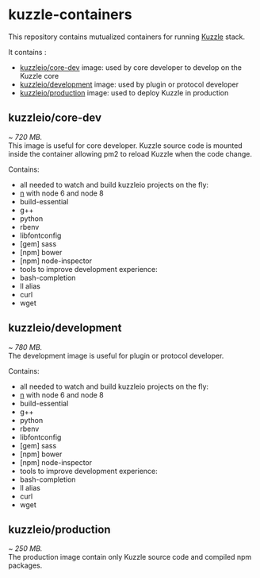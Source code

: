 # kuzzle-containers

This repository contains mutualized containers for running [Kuzzle](https://github.com/kuzzleio/kuzzle) stack.

It contains :
 * [kuzzleio/core-dev](https://hub.docker.com/r/kuzzleio/core-dev/) image: used by core developer to develop on the Kuzzle core
 * [kuzzleio/development](https://hub.docker.com/r/kuzzleio/development/) image: used by plugin or protocol developer
 * [kuzzleio/production](https://hub.docker.com/r/kuzzleio/production/) image: used to deploy Kuzzle in production

## kuzzleio/core-dev

*~ 720 MB.*  
This image is useful for core developer. Kuzzle source code is mounted inside the container allowing pm2 to reload Kuzzle when the code change.

Contains:
 * all needed to watch and build kuzzleio projects on the fly:
 * [n](https://github.com/tj/n) with node 6 and node 8
  * build-essential
  * g++
  * python
  * rbenv
  * libfontconfig
  * [gem] sass
  * [npm] bower
  * [npm] node-inspector
 * tools to improve development experience:
  * bash-completion
  * ll alias
  * curl
  * wget

## kuzzleio/development

*~ 780 MB.*  
The development image is useful for plugin or protocol developer.

 Contains:
  * all needed to watch and build kuzzleio projects on the fly:
  * [n](https://github.com/tj/n) with node 6 and node 8
   * build-essential
   * g++
   * python
   * rbenv
   * libfontconfig
   * [gem] sass
   * [npm] bower
   * [npm] node-inspector
  * tools to improve development experience:
   * bash-completion
   * ll alias
   * curl
   * wget

## kuzzleio/production

*~ 250 MB.*  
The production image contain only Kuzzle source code and compiled npm packages.  
